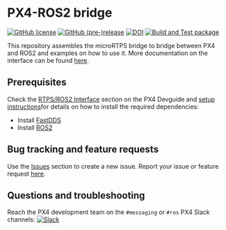 # PX4-ROS2 bridge

[![GitHub license](https://img.shields.io/github/license/PX4/px4_ros_com.svg)](https://github.com/PX4/px4_ros_com/blob/master/LICENSE) [![GitHub (pre-)release](https://img.shields.io/github/release-pre/PX4/px4_ros_com.svg)](https://github.com/PX4/px4_ros_com/releases/tag/beta) [![DOI](https://zenodo.org/badge/142936318.svg)](https://zenodo.org/badge/latestdoi/142936318) [![Build and Test package](https://github.com/PX4/px4_ros_com/workflows/Build%20and%20Test%20package/badge.svg?branch=master)](https://github.com/PX4/px4_ros_com/actions)

This repository assembles the microRTPS bridge to bridge between PX4 and ROS2 and examples on how to use it. More documentation on the interface can be found [here](https://docs.px4.io/master/en/ros/ros2.html).


## Prerequisites

Check the [RTPS/ROS2 Interface](https://dev.px4.io/en/middleware/micrortps.html) section on the PX4 Devguide and [setup instructions](https://docs.px4.io/master/en/ros/ros2_comm.html#installation-setup)for details on how to install the required dependencies:

- Install [FastDDS](https://docs.px4.io/master/en/ros/ros2_comm.html#install-fast-dds)
- Install [ROS2](https://docs.px4.io/master/en/ros/ros2_comm.html#install-ros-2)


## Bug tracking and feature requests

Use the [Issues](https://github.com/PX4/px4_ros_com/issues) section to create a new issue. Report your issue or feature request [here](https://github.com/PX4/px4_ros_com/issues/new).


## Questions and troubleshooting

Reach the PX4 development team on the `#messaging` or `#ros` PX4 Slack channels:
[![Slack](https://px4-slack.herokuapp.com/badge.svg)](http://slack.px4.io)
